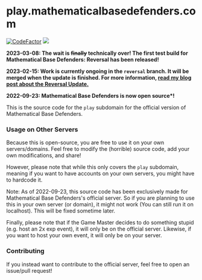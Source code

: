 # play.mathematicalbasedefenders.com
[![CodeFactor](https://www.codefactor.io/repository/github/mathematicalbasedefenders/play.mathematicalbasedefenders.com/badge)](https://www.codefactor.io/repository/github/mathematicalbasedefenders/play.mathematicalbasedefenders.com)
<img src="https://img.shields.io/badge/dynamic/json?label=Registered Users on Official Server&query=usersRegistered&url=https%3A%2F%2Fmathematicalbasedefenders.com%2Fapi%2Fmetadata">

**2023-03-08: The wait is ~~finally~~ technically over! The first test build for Mathematical Base Defenders: Reversal has been released!**

**2023-02-15: Work is currently ongoing in the `reversal` branch. It will be merged when the update is finished. For more information, [read my blog post about the Reversal Update.](https://blog.mistertfy64.com/post?id=63cab3a2cbe4d8654596ee23)**

**2022-09-23: Mathematical Base Defenders is now open source\*!**

This is the source code for the `play` subdomain for the official version of Mathematical Base Defenders.

### Usage on Other Servers

Because this is open-source, you are free to use it on your own servers/domains. Feel free to modify the (horrible) source code, add your own modifications, and share!

However, please note that while this only covers the `play` subdomain, meaning if you want to have accounts on your own servers, you might have to hardcode it.

Note: As of 2022-09-23, this source code has been exclusively made for Mathematical Base Defenders's official server. So if you are planning to use this in your own server (or domain), it might not work (You can still run it on localhost). This will be fixed sometime later.

Finally, please note that if the Game Master decides to do something stupid (e.g. host an 2x exp event), it will only be on the official server. Likewise, if you want to host your own event, it will only be on your server.

### Contributing

If you instead want to contribute to the official server, feel free to open an issue/pull request!
